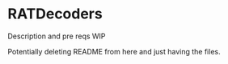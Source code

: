 # RATDecoders

Description and pre reqs WIP

Potentially deleting README from here and just having the files.
